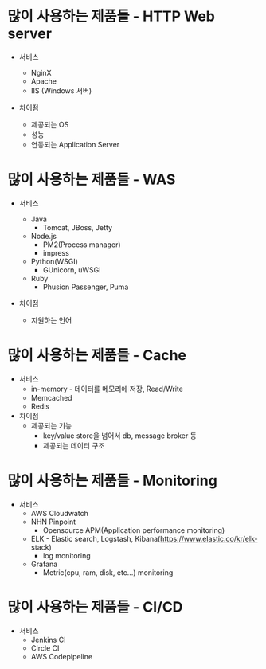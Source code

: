 # 많이 사용하는 제품들 - HTTP Web server
- 서비스
    - NginX
    - Apache
    - IIS (Windows 서버)

- 차이점
    - 제공되는 OS
    - 성능
    - 연동되는 Application Server

# 많이 사용하는 제품들 - WAS
- 서비스
    - Java
        - Tomcat, JBoss, Jetty
    - Node.js
        - PM2(Process manager)
        - impress
    - Python(WSGI)
        - GUnicorn, uWSGI
    - Ruby
        - Phusion Passenger, Puma

- 차이점
    - 지원하는 언어

# 많이 사용하는 제품들 - Cache
- 서비스
    - in-memory - 데이터를 메모리에 저장, Read/Write
    - Memcached
    - Redis
- 차이점
    - 제공되는 기능
        - key/value store을 넘어서 db, message broker 등
        - 제공되는 데이터 구조

# 많이 사용하는 제품들 - Monitoring
- 서비스
    - AWS Cloudwatch
    - NHN Pinpoint
        - Opensource APM(Application performance monitoring)
    - ELK - Elastic search, Logstash, Kibana(https://www.elastic.co/kr/elk- stack)
        - log monitoring
    - Grafana
        - Metric(cpu, ram, disk, etc...) monitoring

# 많이 사용하는 제품들 - CI/CD
- 서비스
    - Jenkins CI
    - Circle CI
    - AWS Codepipeline